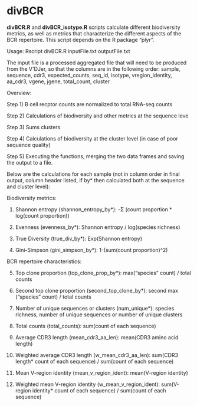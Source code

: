 # divBCR

**divBCR.R** and **divBCR_isotype.R** scripts calculate different biodiversity metrics, as well as metrics that characterize the different aspects of the BCR repertoire. This script depends on the R package “plyr”.

Usage: Rscript divBCR.R inputFile.txt outputFile.txt

The input file is a processed aggregated file that will need to be produced from the V'DJer, so that the columns are in the following order: sample, sequence, cdr3, expected_counts, seq_id, isotype, vregion_identity, aa_cdr3, vgene, jgene, total_count, cluster

Overview:

Step 1) B cell recptor counts are normalized to total RNA-seq counts

Step 2) Calculations of biodiversity and other metrics at the sequence leve

Step 3) Sums clusters

Step 4) Calculations of biodiversity at the cluster level (in case of poor sequence quality)

Step 5) Executing the functions, merging the two data frames and saving the output to a file.


Below are the calculations for each sample (not in column order in final output, column header listed, if by* then calculated both at the sequence and cluster level):

Biodiversity metrics:

1.	Shannon entropy (shannon_entropy_by*): -Σ (count proportion * log(count proportion))

2.	Evenness (evenness_by*): Shannon entropy / log(species richness)

3. True Diversity (true_div_by*): Exp(Shannon entropy)

4. Gini-Simpson (gini_simpson_by*): 1-(sum(count proportion)^2)

BCR repertoire characteristics:

5.	Top clone proportion (top_clone_prop_by*):  max(“species” count) / total counts

6. Second top clone proportion (second_top_clone_by*):  second max (“species” count) / total counts

7. Number of unique sequences or clusters (num_unique*): species richness, number of unique sequences or number of unique clusters

8. Total counts (total_counts): sum(count of each sequence)

9.	 Average CDR3 length (mean_cdr3_aa_len): mean(CDR3 amino acid length)

10.	 Weighted average CDR3 length (w_mean_cdr3_aa_len):  sum(CDR3 length* count of each sequence) / sum(count of each sequence) 

11. Mean V-region identity (mean_v_region_ident): mean(V-region identity)

12.	 Weighted mean V-region identity (w_mean_v_region_ident):  sum(V-region identity* count of each sequence) / sum(count of each sequence)
